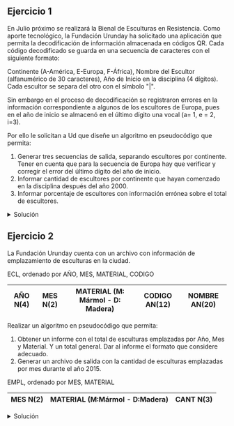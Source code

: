 ## Ejercicio 1
En Julio próximo se realizará la Bienal de Esculturas en Resistencia.
Como aporte tecnológico, la Fundación Urunday ha solicitado una aplicación
que permita la decodificación de información almacenada en códigos QR. Cada
código decodificado se guarda en una secuencia de caracteres con el siguiente formato:

Continente (A-América, E-Europa, F-África), Nombre del Escultor (alfanumérico de 30 caracteres),
Año de Inicio en la disciplina (4 dígitos). Cada escultor se separa del otro con el símbolo "|".

Sin embargo en el proceso de decodificación se registraron errores en la información
correspondiente a algunos de los escultores de Europa, pues en el año de inicio se almacenó
en el último dígito una vocal (a= 1, e = 2, i=3).

Por ello le solicitan a Ud que diseñe un algoritmo en pseudocódigo que permita:
1. Generar tres secuencias de salida, separando escultores por continente. Tener en cuenta que para
la secuencia de Europa hay que verificar y corregir el error del último dígito del año de inicio.
2. Informar cantidad de escultores por continente que hayan comenzado en la disciplina después del año 2000.
3. Informar porcentaje de escultores con información errónea sobre el total de escultores.

<details>
<summary>Solución</summary>

```
ACCION ejercicio ES
  AMBIENTE
    escultores, america, europa, africa: secuencia de caracter
    car, cont: caracter
    total, esc_am, esc_eu, esc_af, esc_err: entero
    i, j, año; entero

    FUNCION convertir(car: caracter): entero ES
      SEGUN car HACER
        '0': convertir := 0
        '1': convertir := 1
        '2': convertir := 2
        '3': convertir := 3
        '4': convertir := 4
        '5': convertir := 5
        '6': convertir := 6
        '7': convertir := 7
        '8': convertir := 8
        '9': convertir := 9
        'a': convertir := 1
        'e': convertir := 2
        'i': convertir := 3
    FIN_FUNCION

    PROCEDIMIENTO escribir_sec(sec: secuencia de caracter, car: caracter) ES
      ESCRIBIR(sec, car)
      AVZ(escultores, car)
    FIN_PROCEDIMIENTO
  PROCESO
    ARR(escultores); AVZ(escultores, car)
    CREAR(america); CREAR(europa); CREAR(africa)

    total := 0; año := 0; esc_err := 0
    esc_am := 0; esc_eu := 0; esc_af := 0

    MIENTRAS NO FDS(escultores) HACER
      cont := car
      AVZ(escultores, car)

      // Escribo el nombre entero del artista en su secuencia de salida correspondiente
      PARA i := 1 HASTA 30 HACER
        SEGUN cont HACER
          'A': escribir_sec(america, car)
          'E': escribir_sec(europa, car)
          'F': escribir_sec(africa, car)
        FIN_SEGUN
      FIN_PARA

      // Saco el año de comienzo y tambien lo escribo en la salida
      PARA j := 3 HASTA 0, -1 HACER
        SEGUN cont HACER
          'A': escribir_sec(america, car)
          'E': escribir_sec(europa, car)
          'F': escribir_sec(africa, car)
        FIN_SEGUN

        SI car = 'a' O car = 'e' O car = 'i' ENTONCES
          esc_err := esc_err + 1
        FIN_SI

        año := año + convertir(car) * 10 ** j
        AVZ(escultores, car)
      FIN_PARA

      // Añado 1 por cada artista procesado
      total := total + 1

      SI año >= 2000 ENTONCES
        SEGUN cont HACER
          'A': esc_am := esc_am + 1
          'E': esc_eu := esc_eu + 1
          'F': esc_af := esc_af + 1
        FIN_SEGUN
      FIN_SI

      // Avanzo el caracter final '|' que separa artistas
      AVZ(escultores, car)
      año := 0
    FIN_MIENTRAS

    ESCRIBIR("La cantidad de escultores que comenzaron sus actividades
    luego de los años 2000, separados por continente, fueron: ")
    ESCRIBIR("América: ", esc_am)
    ESCRIBIR("Europa: ", esc_eu)
    ESCRIBIR("Africa: ", esc_af)

    ESCRIBIR("De los ", total, " artistas, ", esc_err, " de ellos
    contenian errores en la definición del año de comienzo.")

    CERRAR(escultores); CERRAR(america)
    CERRAR(europa); CERRAR(africa)
FIN_ACCION
```

</details>

## Ejercicio 2
La Fundación Urunday cuenta con un archivo con información de emplazamiento de esculturas en la ciudad.

ECL, ordenado por AÑO, MES, MATERIAL, CODIGO

| AÑO N(4) | MES N(2) | MATERIAL (M: Mármol - D: Madera) | CODIGO AN(12) | NOMBRE AN(20) |
|----------|----------|----------------------------------|---------------|---------------|

Realizar un algoritmo en pseudocódigo que permita:
1. Obtener un informe con el total de esculturas emplazadas por Año, Mes y Material. Y un total general.
Dar al informe el formato que considere adecuado.
2. Generar un archivo de salida con la cantidad de esculturas emplazadas por mes durante el año 2015.

EMPL, ordenado por MES, MATERIAL

| MES N(2) | MATERIAL (M:Mármol - D:Madera) | CANT N(3) |
|----------|--------------------------------|-----------|

<details>
<summary>Solución</summary>

```
ACCION ejercicio ES
  AMBIENTE
    Escultura = REGISTRO
      año: N(4)
      mes: 1..12
      material: ('M', 'D')
      escultor: AN(30)
    FIN_REGISTRO

    Informe = REGISTRO
      mes: 1..12
      material: caracter
      cant: N(3)
    FIN_REGISTRO

    entrada: archivo de Escultura ordenado por año, mes, material
    esc: Escultura
    salida: archivo de Informe
    inf: Informe

    cant_gral, cant_año, cant_mes, cant_mat: entero
    resg_año: N(4)
    resg_mes: 1..12
    resg_mat: caracter

    PROCEDIMIENTO corte_año() ES
      corte_mes()
      ESCRIBIR("Durante el año ", resg_año, " se construyeron ", cant_año, " esculturas.")
      cant_gral := cant_gral + cant_año
      cant_año := 0
      resg_año := esc.año
    FIN_PROCEDIMIENTO

    PROCEDIMIENTO corte_mes() ES
      corte_material()
      ESCRIBIR("En el mes nro ", resg_mes, " se realizaron ", cant_mes, " esculturas.")
      cant_año := cant_año + cant_mes

      SI esc.año = 2015 ENTONCES
        inf.mes := resg_mes
        inf.material := resg_mat
        inf.cant := cant_mes
        ESCRIBIR(salida, inf)
      FIN_SI

      cant_mes := 0
      resg_mes := esc.mes
    FIN_PROCEDIMIENTO

    PROCEDIMIENTO corte_material() ES
      ESCRIBIR("La cantidad de esculturas realizadas a base de ", resg_mat,
      " es de ", cant_mat, " esculturas.")
      cant_mes_mad := cant_mes + cant_mat
      cant_mat := 0
      resg_mat := esc.material
    FIN_PROCEDIMIENTO
  PROCESO
    ABRIR E/ (entrada); LEER(entrada, esc)
    ABRIR /S (salida)

    resg_año := esc.año; resg_mes := esc.mes; resg_mat := esc.material
    cant_gral := 0; cant_año := 0; cant_mes := 0; cant_mat := 0

    MIENTRAS NO FDA(entrada) HACER
      SI resg_año <> esc.año ENTONCES
        corte_año()
      CONTRARIO
        SI resg_mes <> esc.mes ENTONCES
          corte_mes()
        CONTRARIO
          SI resg_mat <> esc.material ENTONCES
            corte_material()
          FIN_SI
        FIN_SI
      FIN_SI

      cant_mat := cant_mat + 1
      LEER(entrada, esc)
    FIN_MIENTRAS
    corte_año()

    ESCRIBIR("La cantidad total de esculturas presentadas en la bienal
    fue de: ", cant_gral, " esculturas.")

    CERRAR(entrada)
    CERRAR(salida)
FIN_ACCION
```

</details>
